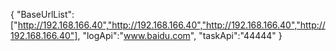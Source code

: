 {
	"BaseUrlList": ["http://192.168.166.40","http://192.168.166.40","http://192.168.166.40","http://192.168.166.40"],
    "logApi":"www.baidu.com",
    "taskApi":"44444"
}
